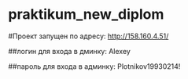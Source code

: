 # praktikum_new_diplom


#Проект запущен по адресу: http://158.160.4.51/

##логин для входа в дминку: Alexey

##пароль для входа в админку: Plotnikov19930214!

